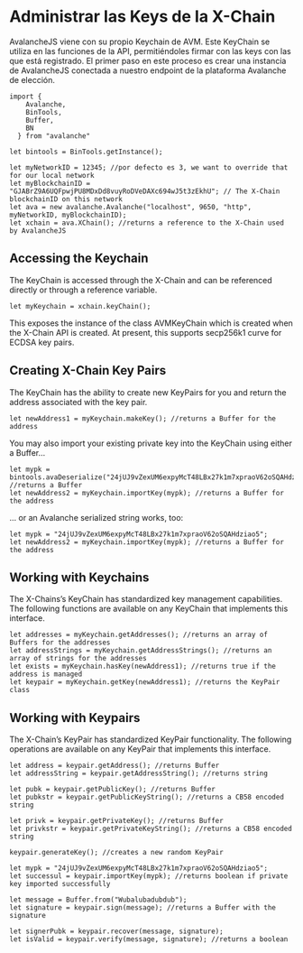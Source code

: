 # Administrar las Keys de la X-Chain

AvalancheJS viene con su propio Keychain de AVM. Este KeyChain se utiliza en las funciones de la API, permitiéndoles firmar con las keys con las que está registrado. El primer paso en este proceso es crear una instancia de AvalancheJS conectada a nuestro endpoint de la plataforma Avalanche de elección.

```text
import {
    Avalanche,
    BinTools,
    Buffer,
    BN
  } from "avalanche" 

let bintools = BinTools.getInstance();

let myNetworkID = 12345; //por defecto es 3, we want to override that for our local network
let myBlockchainID = "GJABrZ9A6UQFpwjPU8MDxDd8vuyRoDVeDAXc694wJ5t3zEkhU"; // The X-Chain blockchainID on this network
let ava = new avalanche.Avalanche("localhost", 9650, "http", myNetworkID, myBlockchainID);
let xchain = ava.XChain(); //returns a reference to the X-Chain used by AvalancheJS
```

## Accessing the Keychain <a id="accessing-the-keychain"></a>

The KeyChain is accessed through the X-Chain and can be referenced directly or through a reference variable.

```text
let myKeychain = xchain.keyChain();
```

This exposes the instance of the class AVMKeyChain which is created when the X-Chain API is created. At present, this supports secp256k1 curve for ECDSA key pairs.

## Creating X-Chain Key Pairs <a id="creating-x-chain-key-pairs"></a>

The KeyChain has the ability to create new KeyPairs for you and return the address associated with the key pair.

```text
let newAddress1 = myKeychain.makeKey(); //returns a Buffer for the address
```

You may also import your existing private key into the KeyChain using either a Buffer…

```text
let mypk = bintools.avaDeserialize("24jUJ9vZexUM6expyMcT48LBx27k1m7xpraoV62oSQAHdziao5"); //returns a Buffer
let newAddress2 = myKeychain.importKey(mypk); //returns a Buffer for the address
```

… or an Avalanche serialized string works, too:

```text
let mypk = "24jUJ9vZexUM6expyMcT48LBx27k1m7xpraoV62oSQAHdziao5";
let newAddress2 = myKeychain.importKey(mypk); //returns a Buffer for the address
```

## Working with Keychains <a id="working-with-keychains"></a>

The X-Chains’s KeyChain has standardized key management capabilities. The following functions are available on any KeyChain that implements this interface.

```text
let addresses = myKeychain.getAddresses(); //returns an array of Buffers for the addresses
let addressStrings = myKeychain.getAddressStrings(); //returns an array of strings for the addresses
let exists = myKeychain.hasKey(newAddress1); //returns true if the address is managed
let keypair = myKeychain.getKey(newAddress1); //returns the KeyPair class
```

## Working with Keypairs <a id="working-with-keypairs"></a>

The X-Chain’s KeyPair has standardized KeyPair functionality. The following operations are available on any KeyPair that implements this interface.

```text
let address = keypair.getAddress(); //returns Buffer
let addressString = keypair.getAddressString(); //returns string

let pubk = keypair.getPublicKey(); //returns Buffer
let pubkstr = keypair.getPublicKeyString(); //returns a CB58 encoded string

let privk = keypair.getPrivateKey(); //returns Buffer
let privkstr = keypair.getPrivateKeyString(); //returns a CB58 encoded string

keypair.generateKey(); //creates a new random KeyPair

let mypk = "24jUJ9vZexUM6expyMcT48LBx27k1m7xpraoV62oSQAHdziao5";
let successul = keypair.importKey(mypk); //returns boolean if private key imported successfully

let message = Buffer.from("Wubalubadubdub");
let signature = keypair.sign(message); //returns a Buffer with the signature

let signerPubk = keypair.recover(message, signature);
let isValid = keypair.verify(message, signature); //returns a boolean
```

<!--stackedit_data:
eyJoaXN0b3J5IjpbNTY3MTM4OTA4XX0=
-->